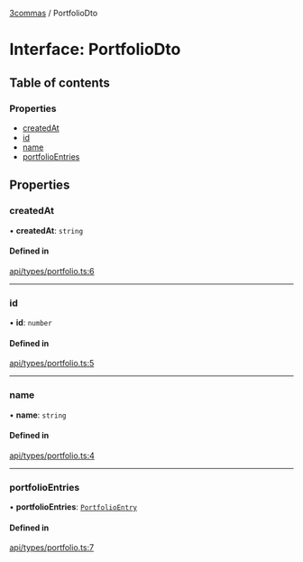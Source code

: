 [3commas](../README.md) / PortfolioDto

# Interface: PortfolioDto

## Table of contents

### Properties

- [createdAt](PortfolioDto.md#createdat)
- [id](PortfolioDto.md#id)
- [name](PortfolioDto.md#name)
- [portfolioEntries](PortfolioDto.md#portfolioentries)

## Properties

### createdAt

• **createdAt**: `string`

#### Defined in

[api/types/portfolio.ts:6](https://github.com/ozum/3commas/blob/c644d07/src/api/types/portfolio.ts#L6)

---

### id

• **id**: `number`

#### Defined in

[api/types/portfolio.ts:5](https://github.com/ozum/3commas/blob/c644d07/src/api/types/portfolio.ts#L5)

---

### name

• **name**: `string`

#### Defined in

[api/types/portfolio.ts:4](https://github.com/ozum/3commas/blob/c644d07/src/api/types/portfolio.ts#L4)

---

### portfolioEntries

• **portfolioEntries**: [`PortfolioEntry`](PortfolioEntry.md)

#### Defined in

[api/types/portfolio.ts:7](https://github.com/ozum/3commas/blob/c644d07/src/api/types/portfolio.ts#L7)
